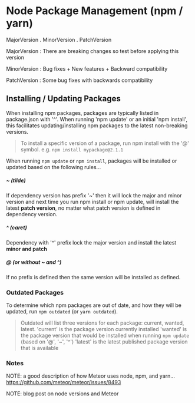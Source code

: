 # Node Package Management (npm / yarn)


MajorVersion . MinorVersion . PatchVersion

MajorVersion : There are breaking changes so test before applying this version

MinorVersion : Bug fixes + New features + Backward compatibility

PatchVersion : Some bug fixes with backwards compatibility

## Installing / Updating Packages 

When installing npm packages, packages are typically listed in package.json with '^'. When running 'npm update' or an initial 'npm install', this facilitates updating/installing npm packages to the latest non-breaking versions.

> To install a specific version of a package, run npm install with the '@' symbol. e.g. `npm install mypackage@2.1.1`

When running `npm update` or `npm install`, packages will be installed or updated based on the following rules...

##### ~ (tilde)
If dependency version has prefix '~' then it will lock the major and minor version and next time you run npm install or npm update, will install the latest __patch version__, no matter what patch version is defined in dependency version.

##### ^ (caret)
Dependency with '^' prefix lock the major version and install the latest __minor and patch__

##### @ (or without ~ and ^)
If no prefix is defined then the same version will be installed as defined.

### Outdated Packages 
To determine which npm packages are out of date, and how they will be updated, run `npm outdated` (or `yarn outdated`).

> Outdated will list three versions for each package: current, wanted, latest.
> 'current' is the package version currently installed
> 'wanted' is the package version that would be installed when running `npm update` (based on '@', '~', '^')
> 'latest' is the latest published package version that is available



### Notes

NOTE: a good description of how Meteor uses node, npm, and yarn...
https://github.com/meteor/meteor/issues/8493

NOTE: blog post on node versions and Meteor 

